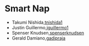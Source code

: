 # Smart Nap

* Takumi Nishida,[tnishida1](https://github.com/tnishida1)
* Justin Guillermo,[jguillermo1](https://github.com/jguillermo1)
* Spenser Knudsen,[spenserknudsen](https://github.com/spenserknudsen)
* Gerald Damiano,[gadipraja](https://github.com/gadipraja)
